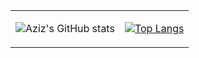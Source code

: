 <table>
<tr>
<td>

![Aziz's GitHub stats](https://github-readme-stats.vercel.app/api?username=azizhudai&show_icons=true&theme=radical)
</td>
<td>
  
[![Top Langs](https://github-readme-stats.vercel.app/api/top-langs/?username=azizhudai&layout=compact)](https://github.com/anuraghazra/github-readme-stats)
</td>
</tr>
</table>
